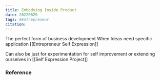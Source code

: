 ```yaml
---
title: Embodying Inside Product
date: 20220829
tags: #Entrepreneur
citation: 
---
```

The perfect form of business development 
When Ideas need specific application 
[[Entrepreneur Self Expression]]

Can also be just for experimentation for self improvement or extending ourselves in [[Self Expression Project]]

### Reference
